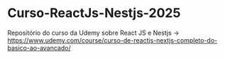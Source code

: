 # Curso-ReactJs-Nestjs-2025
Repositório do curso da Udemy sobre React JS e Nestjs -> https://www.udemy.com/course/curso-de-reactjs-nextjs-completo-do-basico-ao-avancado/
